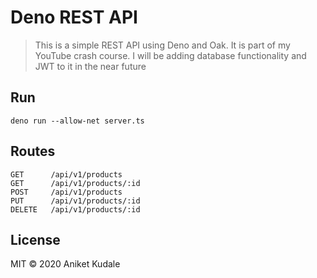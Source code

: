 # Deno REST API
> This is a simple REST API using Deno and Oak. It is part of my YouTube crash course. I will be adding database functionality and JWT to it in the near future

## Run
```
deno run --allow-net server.ts
```

## Routes
```
GET      /api/v1/products
GET      /api/v1/products/:id
POST     /api/v1/products
PUT      /api/v1/products/:id
DELETE   /api/v1/products/:id
```

## License
MIT © 2020 Aniket Kudale